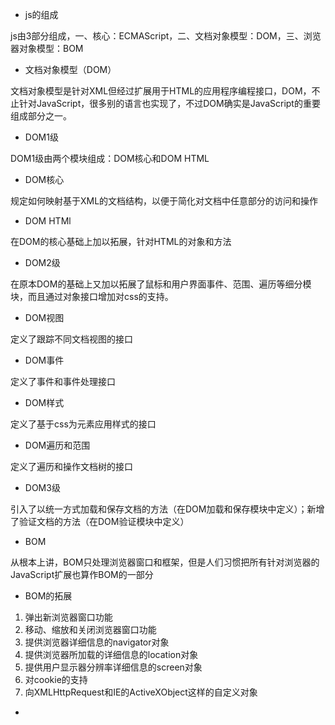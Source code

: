 - js的组成

js由3部分组成，一、核心：ECMAScript，二、文档对象模型：DOM，三、浏览器对象模型：BOM

- 文档对象模型（DOM）

文档对象模型是针对XML但经过扩展用于HTML的应用程序编程接口，DOM，不止针对JavaScript，很多别的语言也实现了，不过DOM确实是JavaScript的重要组成部分之一。

- DOM1级

DOM1级由两个模块组成：DOM核心和DOM HTML

- DOM核心

规定如何映射基于XML的文档结构，以便于简化对文档中任意部分的访问和操作

- DOM HTMl

在DOM的核心基础上加以拓展，针对HTML的对象和方法

- DOM2级

在原本DOM的基础上又加以拓展了鼠标和用户界面事件、范围、遍历等细分模块，而且通过对象接口增加对css的支持。

- DOM视图

定义了跟踪不同文档视图的接口

- DOM事件

定义了事件和事件处理接口

- DOM样式

定义了基于css为元素应用样式的接口

- DOM遍历和范围

定义了遍历和操作文档树的接口

- DOM3级

引入了以统一方式加载和保存文档的方法（在DOM加载和保存模块中定义）；新增了验证文档的方法（在DOM验证模块中定义）

- BOM

从根本上讲，BOM只处理浏览器窗口和框架，但是人们习惯把所有针对浏览器的JavaScript扩展也算作BOM的一部分

- BOM的拓展

1. 弹出新浏览器窗口功能
2. 移动、缩放和关闭浏览器窗口功能
3. 提供浏览器详细信息的navigator对象
4. 提供浏览器所加载的详细信息的location对象
5. 提供用户显示器分辨率详细信息的screen对象
6. 对cookie的支持
7. 向XMLHttpRequest和IE的ActiveXObject这样的自定义对象

- <script>元素之async

表示应该立即下载脚本，但不应该妨碍页面中的其他操作。

- <script>元素之charset

表示通过src属性指定的代码的字符集

- <script>元素之defer

表示脚本可延迟到文档完全被解析完在加载执行，只对外部文件有效

- <script>元素之type

这个属性值不是必须的，默认值是text/javascript

- <script>使用方式

两种，一种是内部嵌套，还有一种是外部引入

- 解析流程

在script标签解析完毕之前，页面中的其余内容都不会被浏览器加载或解析

- 注意

外部的javascript文件引入的带有.js扩展名。但这个扩展名不是必需的，因为浏览器不会检查包含javascript的文件的扩展名。这样你用jsp或者php、其他服务器端动态语言生成的javascript的代码也就可以实现了

- script的跨域

对于script这个元素来说，其实和img这个标签的一样，src可以请求别的域中的资源，这才有后来的jsonp跨域的实现

- 浏览器的加载顺序

只要在script标签的属性中没有defer或者async，浏览器会根据script的先后顺序加载

- 标签位置

浏览器是解析到body标签的位置开始呈现页面，那么随之而来的问题就是，当你把script的内容放在前面的时候，会发生大量空白的时间，所以最佳做法是将script的标签放到最后面，那样就可以降低页面的空白时间

- 延迟脚本

在现实中，延迟脚本并不一定会按照顺序执行，也不一定会在DOMContentLoaded事件触发前执行，因此最好只包含一个延迟脚本

- 异步脚本

指定async属性的目的是不让页面等待两个脚本下载和执行，从而异步加载页面其他内容。为此，我们建议异步脚本不要在加载期间修改dom

- 嵌入代码和外部文件的好处

1.可维护性
2.可缓存性
3.适应未来

- 文档模型

最初的两种文档模式：混杂模式和标准模式。两种模式主要影响的css内容的呈现。

- 标准模式

这种模式下浏览器很多特性尽可能的符合标准，但是也有很多不尽然的地方。主要体现在处理图片的间隙的时候（在表格中使用图片会比较明显）

- 混杂模式

如果文档开始处没有发现文档类声明，则所有浏览器都会默认开启混杂模式。混杂模式在不同浏览器下行为差异会比较大。所以不推荐